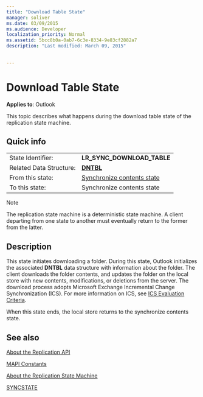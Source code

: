 ```yaml
---
title: "Download Table State"
manager: soliver
ms.date: 03/09/2015
ms.audience: Developer
localization_priority: Normal
ms.assetid: 5bcc8b0a-0ab7-6c3e-8334-9e83cf2882a7
description: "Last modified: March 09, 2015"
 
 
---
```


# Download Table State

  
  
**Applies to**: Outlook 
  
 This topic describes what happens during the download table state of the replication state machine. 
  
## Quick info

|||
|:-----|:-----|
|State Identifier:  <br/> |**LR_SYNC_DOWNLOAD_TABLE** <br/> |
|Related Data Structure:  <br/> |**[DNTBL](dntbl.md)** <br/> |
|From this state:  <br/> |[Synchronize contents state](synchronize-contents-state.md) <br/> |
|To this state:  <br/> |Synchronize contents state  <br/> |
   
> [!NOTE]
> The replication state machine is a deterministic state machine. A client departing from one state to another must eventually return to the former from the latter. 
  
## Description

This state initiates downloading a folder. During this state, Outlook initializes the associated **DNTBL** data structure with information about the folder. The client downloads the folder contents, and updates the folder on the local store with new contents, modifications, or deletions from the server. The download process adopts Microsoft Exchange Incremental Change Synchronization (ICS). For more information on ICS, see [ICS Evaluation Criteria](http://msdn.microsoft.com/en-us/library/aa579252%28EXCHG.80%29.aspx).
  
When this state ends, the local store returns to the synchronize contents state.
  
## See also



[About the Replication API](about-the-replication-api.md)
  
[MAPI Constants](mapi-constants.md)
  
[About the Replication State Machine](about-the-replication-state-machine.md)
  
[SYNCSTATE](syncstate.md)

